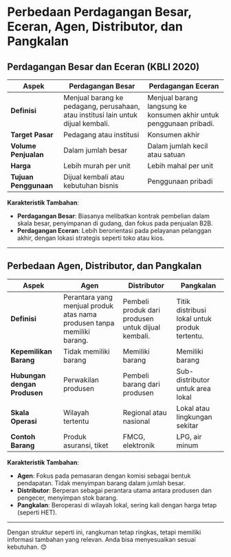 # Perbedaan Perdagangan Besar, Eceran, Agen, Distributor, dan Pangkalan

## Perdagangan Besar dan Eceran (KBLI 2020)

| Aspek                | Perdagangan Besar                    | Perdagangan Eceran                      |
|----------------------|--------------------------------------|-----------------------------------------|
| **Definisi**         | Menjual barang ke pedagang, perusahaan, atau institusi lain untuk dijual kembali. | Menjual barang langsung ke konsumen akhir untuk penggunaan pribadi. |
| **Target Pasar**     | Pedagang atau institusi             | Konsumen akhir                         |
| **Volume Penjualan** | Dalam jumlah besar                  | Dalam jumlah kecil atau satuan         |
| **Harga**            | Lebih murah per unit                | Lebih mahal per unit                   |
| **Tujuan Penggunaan**| Dijual kembali atau kebutuhan bisnis| Penggunaan pribadi                     |

**Karakteristik Tambahan**:
- **Perdagangan Besar**: Biasanya melibatkan kontrak pembelian dalam skala besar, penyimpanan di gudang, dan fokus pada penjualan B2B.
- **Perdagangan Eceran**: Lebih berorientasi pada pelayanan pelanggan akhir, dengan lokasi strategis seperti toko atau kios.

---

## Perbedaan Agen, Distributor, dan Pangkalan

| Aspek                | Agen                          | Distributor                     | Pangkalan                         |
|----------------------|-------------------------------|---------------------------------|-----------------------------------|
| **Definisi**         | Perantara yang menjual produk atas nama produsen tanpa memiliki barang. | Pembeli produk dari produsen untuk dijual kembali. | Titik distribusi lokal untuk produk tertentu. |
| **Kepemilikan Barang**| Tidak memiliki barang         | Memiliki barang                 | Memiliki barang                   |
| **Hubungan dengan Produsen** | Perwakilan produsen          | Pembeli barang dari produsen    | Sub-distributor untuk area lokal  |
| **Skala Operasi**    | Wilayah tertentu              | Regional atau nasional          | Lokal atau lingkungan sekitar     |
| **Contoh Barang**    | Produk asuransi, tiket        | FMCG, elektronik                | LPG, air minum                    |

**Karakteristik Tambahan**:
- **Agen**: Fokus pada pemasaran dengan komisi sebagai bentuk pendapatan. Tidak menyimpan barang dalam jumlah besar.
- **Distributor**: Berperan sebagai perantara utama antara produsen dan pengecer, menyimpan stok barang.
- **Pangkalan**: Beroperasi di wilayah lokal, sering kali dengan harga tetap (seperti HET).

---

Dengan struktur seperti ini, rangkuman tetap ringkas, tetapi memiliki informasi tambahan yang relevan. Anda bisa menyesuaikan sesuai kebutuhan. 😊
